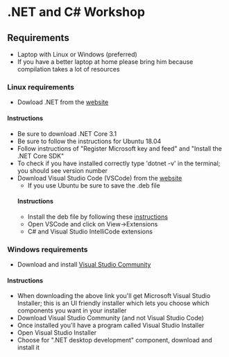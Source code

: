 # .NET and C# Workshop

## Requirements
* Laptop with Linux  or Windows (preferred)
* If you have a better laptop at home please bring him because compilation takes a lot of resources
### Linux requirements
* Dowload .NET from the [website](https://dotnet.microsoft.com/download)
#### Instructions
  * Be sure to download .NET Core 3.1
  * Be sure to follow the instructions for Ubuntu 18.04
  * Follow instructions of "Register Microsoft key and feed" and "Install the .NET Core SDK"
  * To check if you have installed correctly type 'dotnet -v' in the terminal; you should see version number
* Download Visual Studio Code (VSCode) from the [website](https://code.visualstudio.com/)
  * If you use Ubuntu be sure to save the .deb file
  #### Instructions
  * Install the deb file by following these [instructions](https://code.visualstudio.com/docs/setup/linux#_debian-and-ubuntu-based-distributions)
  * Open VSCode and click on View->Extensions
  * C# and Visual Studio IntelliCode extensions

### Windows requirements
* Download and install [Visual Studio Community](https://visualstudio.microsoft.com/)
#### Instructions
  * When downloading the above link you'll get Microsoft Visual Studio Installer; this is an UI friendly installer which lets you choose which components you want in your installer
  * Download Visual Studio Community (and not Visual Studio Code)
  * Once installed you'll have a program called Visual Studio Installer
  * Open Visual Studio Installer
  * Choose for ".NET desktop development" component, download and install it
